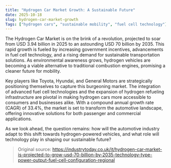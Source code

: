 ```yaml
---
title: "Hydrogen Car Market Growth: A Sustainable Future"
date: 2025-10-18
slug: hydrogen-car-market-growth
Tags: ["hydrogen cars", "sustainable mobility", "fuel cell technology"]
---
```


The Hydrogen Car Market is on the brink of a revolution, projected to soar from USD 3.94 billion in 2025 to an astounding USD 70 billion by 2035. This rapid growth is fueled by increasing government incentives, advancements in fuel cell technology, and a rising demand for sustainable transportation solutions. As environmental awareness grows, hydrogen vehicles are becoming a viable alternative to traditional combustion engines, promising a cleaner future for mobility.

Key players like Toyota, Hyundai, and General Motors are strategically positioning themselves to capture this burgeoning market. The integration of advanced fuel cell technologies and the expansion of hydrogen refueling infrastructure are pivotal in making hydrogen cars more accessible to consumers and businesses alike. With a compound annual growth rate (CAGR) of 33.4%, the market is set to transform the automotive landscape, offering innovative solutions for both passenger and commercial applications.

As we look ahead, the question remains: how will the automotive industry adapt to this shift towards hydrogen-powered vehicles, and what role will technology play in shaping our sustainable future?
> Original source: https://industrytoday.co.uk/it/hydrogen-car-market-is-projected-to-grow-usd-70-billion-by-2035-technology-type-power-output-fuel-cell-configuration-regional